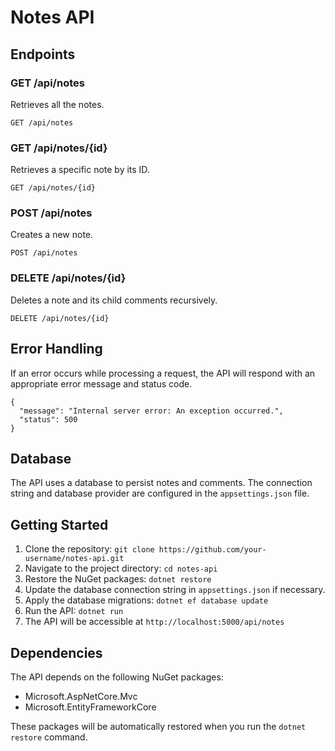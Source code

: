 
Notes API
=========

Endpoints
---------

### GET /api/notes

Retrieves all the notes.

    GET /api/notes

### GET /api/notes/{id}

Retrieves a specific note by its ID.

    GET /api/notes/{id}

### POST /api/notes

Creates a new note.

    POST /api/notes

### DELETE /api/notes/{id}

Deletes a note and its child comments recursively.

    DELETE /api/notes/{id}

Error Handling
--------------

If an error occurs while processing a request, the API will respond with an appropriate error message and status code.

    {
      "message": "Internal server error: An exception occurred.",
      "status": 500
    }

Database
--------

The API uses a database to persist notes and comments. The connection string and database provider are configured in the `appsettings.json` file.

Getting Started
---------------

1.  Clone the repository: `git clone https://github.com/your-username/notes-api.git`
2.  Navigate to the project directory: `cd notes-api`
3.  Restore the NuGet packages: `dotnet restore`
4.  Update the database connection string in `appsettings.json` if necessary.
5.  Apply the database migrations: `dotnet ef database update`
6.  Run the API: `dotnet run`
7.  The API will be accessible at `http://localhost:5000/api/notes`

Dependencies
------------

The API depends on the following NuGet packages:

*   Microsoft.AspNetCore.Mvc
*   Microsoft.EntityFrameworkCore

These packages will be automatically restored when you run the `dotnet restore` command.
